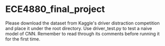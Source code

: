 # ECE4880_final_project
Please download the dataset from Kaggle's driver distraction competition and place it under the root directory. 
Use driver_test.py to test a naive model of CNN. Remember to read through its comments before running it for the first time. 
